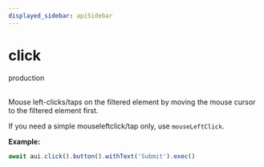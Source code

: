 ```yaml
---
displayed_sidebar: apiSidebar
---
```

# click 
<span class="theme-doc-version-badge badge badge--success">production</span><br/><br/>

Mouse left-clicks/taps on the filtered element by moving the mouse cursor to the filtered element first.

If you need a simple mouseleftclick/tap only, use `mouseLeftClick`.

**Example:**
```typescript 
await aui.click().button().withText('Submit').exec()
```

